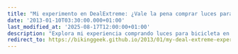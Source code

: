 ```yaml
---
title: "Mi experimento en DealExtreme: ¿Vale la pena comprar luces para bicicleta baratas?"
date: '2013-01-10T03:30:00.000+01:00'
last_modified_at: '2025-08-17T12:00:00+01:00'
description: "Explora mi experiencia comprando luces para bicicleta en DealExtreme. ¿Son una ganga o una pérdida de dinero?"
redirect_to: https://bikinggeek.github.io/2013/01/my-deal-extreme-experiment-buying-bike-light.html
---
```


